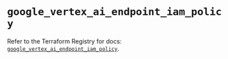 # `google_vertex_ai_endpoint_iam_policy`

Refer to the Terraform Registry for docs: [`google_vertex_ai_endpoint_iam_policy`](https://registry.terraform.io/providers/hashicorp/google-beta/6.14.1/docs/resources/google_vertex_ai_endpoint_iam_policy).
